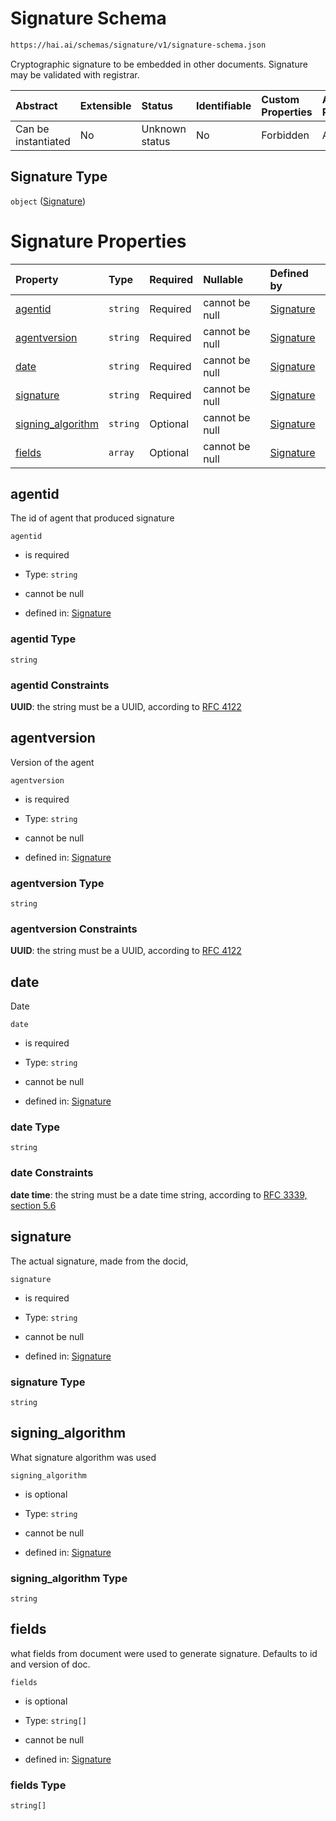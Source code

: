 # Signature Schema

```txt
https://hai.ai/schemas/signature/v1/signature-schema.json
```

Cryptographic signature to be embedded in other documents. Signature may be validated with registrar.

| Abstract            | Extensible | Status         | Identifiable | Custom Properties | Additional Properties | Access Restrictions | Defined In                                                                                       |
| :------------------ | :--------- | :------------- | :----------- | :---------------- | :-------------------- | :------------------ | :----------------------------------------------------------------------------------------------- |
| Can be instantiated | No         | Unknown status | No           | Forbidden         | Allowed               | none                | [signature.schema.json](../../schemas/signature/v1/signature.schema.json "open original schema") |

## Signature Type

`object` ([Signature](signature.md))

# Signature Properties

| Property                                 | Type     | Required | Nullable       | Defined by                                                                                                                                       |
| :--------------------------------------- | :------- | :------- | :------------- | :----------------------------------------------------------------------------------------------------------------------------------------------- |
| [agentid](#agentid)                      | `string` | Required | cannot be null | [Signature](signature-properties-agentid.md "https://hai.ai/schemas/signature/v1/signature-schema.json#/properties/agentid")                     |
| [agentversion](#agentversion)            | `string` | Required | cannot be null | [Signature](signature-properties-agentversion.md "https://hai.ai/schemas/signature/v1/signature-schema.json#/properties/agentversion")           |
| [date](#date)                            | `string` | Required | cannot be null | [Signature](signature-properties-date.md "https://hai.ai/schemas/signature/v1/signature-schema.json#/properties/date")                           |
| [signature](#signature)                  | `string` | Required | cannot be null | [Signature](signature-properties-signature.md "https://hai.ai/schemas/signature/v1/signature-schema.json#/properties/signature")                 |
| [signing\_algorithm](#signing_algorithm) | `string` | Optional | cannot be null | [Signature](signature-properties-signing_algorithm.md "https://hai.ai/schemas/signature/v1/signature-schema.json#/properties/signing_algorithm") |
| [fields](#fields)                        | `array`  | Optional | cannot be null | [Signature](signature-properties-fields.md "https://hai.ai/schemas/signature/v1/signature-schema.json#/properties/fields")                       |

## agentid

The id of agent that produced signature

`agentid`

*   is required

*   Type: `string`

*   cannot be null

*   defined in: [Signature](signature-properties-agentid.md "https://hai.ai/schemas/signature/v1/signature-schema.json#/properties/agentid")

### agentid Type

`string`

### agentid Constraints

**UUID**: the string must be a UUID, according to [RFC 4122](https://tools.ietf.org/html/rfc4122 "check the specification")

## agentversion

Version of the agent

`agentversion`

*   is required

*   Type: `string`

*   cannot be null

*   defined in: [Signature](signature-properties-agentversion.md "https://hai.ai/schemas/signature/v1/signature-schema.json#/properties/agentversion")

### agentversion Type

`string`

### agentversion Constraints

**UUID**: the string must be a UUID, according to [RFC 4122](https://tools.ietf.org/html/rfc4122 "check the specification")

## date

Date

`date`

*   is required

*   Type: `string`

*   cannot be null

*   defined in: [Signature](signature-properties-date.md "https://hai.ai/schemas/signature/v1/signature-schema.json#/properties/date")

### date Type

`string`

### date Constraints

**date time**: the string must be a date time string, according to [RFC 3339, section 5.6](https://tools.ietf.org/html/rfc3339 "check the specification")

## signature

The actual signature, made from the docid,

`signature`

*   is required

*   Type: `string`

*   cannot be null

*   defined in: [Signature](signature-properties-signature.md "https://hai.ai/schemas/signature/v1/signature-schema.json#/properties/signature")

### signature Type

`string`

## signing\_algorithm

What signature algorithm was used

`signing_algorithm`

*   is optional

*   Type: `string`

*   cannot be null

*   defined in: [Signature](signature-properties-signing_algorithm.md "https://hai.ai/schemas/signature/v1/signature-schema.json#/properties/signing_algorithm")

### signing\_algorithm Type

`string`

## fields

what fields from document were used to generate signature. Defaults to id and version of doc.

`fields`

*   is optional

*   Type: `string[]`

*   cannot be null

*   defined in: [Signature](signature-properties-fields.md "https://hai.ai/schemas/signature/v1/signature-schema.json#/properties/fields")

### fields Type

`string[]`
